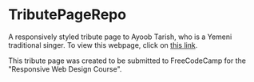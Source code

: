 # TributePageRepo
A responsively styled tribute page to Ayoob Tarish, who is a Yemeni traditional singer. To view this webpage, click on [this link](http://ayoobtarish.epizy.com/).


This tribute page was created to be submitted to FreeCodeCamp for the "Responsive Web Design Course". 
